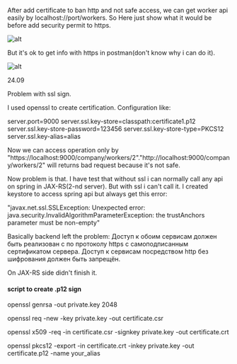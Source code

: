 After add certificate to ban http and not safe access, we can get worker api easily by localhost://port/workers. So Here just show what it would be before add security permit to https.

![alt](https://github.com/LiaoYihong-1/SOA/tree/dev/lab2/note.png)

But it's ok to get info with https in postman(don't know why i can do it).

![alt](https://github.com/LiaoYihong-1/SOA/tree/dev/lab2/note1.png)



24.09

Problem with ssl sign.

I used openssl to create certification. Configuration like:

server.port=9000
server.ssl.key-store=classpath:certificate1.p12
server.ssl.key-store-password=123456
server.ssl.key-store-type=PKCS12
server.ssl.key-alias=alias

Now we can access operation only by "https://localhost:9000/company/workers/2"."http://localhost:9000/company/workers/2" will returns bad request because it's not safe.

Now problem is that. I have test that without ssl i can normally call any api on spring in JAX-RS(2-nd server). But with ssl i can't call it. I created keystore to access spring api but always get this error:

"javax.net.ssl.SSLException: Unexpected error: java.security.InvalidAlgorithmParameterException: the trustAnchors parameter must be non-empty"

Basically backend left the problem: Доступ к обоим сервисам должен быть реализован с по протоколу https с самоподписанным сертификатом сервера. Доступ к сервисам посредством http без шифрования должен быть запрещён.

On JAX-RS side didn't finish it.

#### script to create .p12 sign

  openssl genrsa -out private.key 2048

  openssl req -new -key private.key -out certificate.csr

  openssl x509 -req -in certificate.csr -signkey private.key -out certificate.crt

openssl pkcs12 -export -in certificate.crt -inkey private.key -out certificate.p12 -name your_alias
